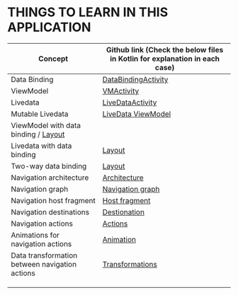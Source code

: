 # THINGS TO LEARN IN THIS APPLICATION

| Concept      | Github link (Check the below    files in Kotlin for explanation in each case)|
| ----------- | ----------- |
| Data Binding |[DataBindingActivity](https://github.com/hegde421201/AndroidJetPackLearner/tree/main/LearningApp/LearningApp/app/src/main/java/com/learning/learningapp2022/ganeshhegde/databinding)     |
| ViewModel | [VMActivity](https://github.com/hegde421201/AndroidJetPackLearner/tree/main/LearningApp/LearningApp/app/src/main/java/com/learning/learningapp2022/ganeshhegde/viewmodel)  |
| Livedata | [LiveDataActivity](https://github.com/hegde421201/AndroidJetPackLearner/blob/main/LearningApp/LearningApp/app/src/main/java/com/learning/learningapp2022/ganeshhegde/livedata/LiveDataActivity.kt)|
| Mutable Livedata | [LiveData ViewModel](https://github.com/hegde421201/AndroidJetPackLearner/blob/main/LearningApp/LearningApp/app/src/main/java/com/learning/learningapp2022/ganeshhegde/livedata/LDViewModel.kt)|
| ViewModel with data binding / [Layout](https://github.com/hegde421201/AndroidJetPackLearner/blob/main/LearningApp/LearningApp/app/src/main/res/layout/livedataexample.xml)|
|Livedata with data binding | [Layout](https://github.com/hegde421201/AndroidJetPackLearner/blob/main/LearningApp/LearningApp/app/src/main/res/layout/livedataexample.xml)|
|Two-way data binding| [Layout](https://github.com/hegde421201/AndroidJetPackLearner/blob/main/LearningApp/LearningApp/app/src/main/res/layout/livedataexample.xml)|
|Navigation architecture|[Architecture]()|
|Navigation graph|[Navigation graph]()|
|Navigation host fragment|[Host fragment]()|
|Navigation destinations|[Destionation]()|
|Navigation actions|[Actions]()|
|Animations for navigation actions|[Animation]()|
|Data transformation between navigation actions|[Transformations]()|
|||
|||
|||
